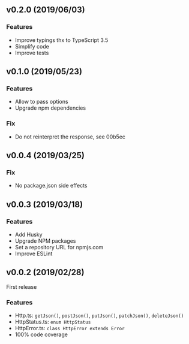 ## v0.2.0 (2019/06/03)

### Features

- Improve typings thx to TypeScript 3.5
- Simplify code
- Improve tests

## v0.1.0 (2019/05/23)

### Features

- Allow to pass options
- Upgrade npm dependencies

### Fix

- Do not reinterpret the response, see 00b5ec

## v0.0.4 (2019/03/25)

### Fix

- No package.json side effects

## v0.0.3 (2019/03/18)

### Features

- Add Husky
- Upgrade NPM packages
- Set a repository URL for npmjs.com
- Improve ESLint

## v0.0.2 (2019/02/28)

First release

### Features

- Http.ts: `getJson()`, `postJson()`, `putJson()`, `patchJson()`, `deleteJson()`
- HttpStatus.ts: `enum HttpStatus`
- HttpError.ts: `class HttpError extends Error`
- 100% code coverage
